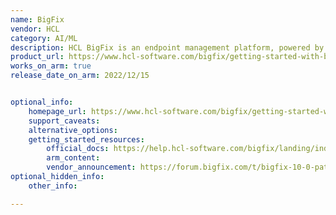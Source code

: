 ```yaml
---
name: BigFix
vendor: HCL
category: AI/ML
description: HCL BigFix is an endpoint management platform, powered by AI, that improves employee experience and intelligently automates infrastructure management.
product_url: https://www.hcl-software.com/bigfix/getting-started-with-bigfix
works_on_arm: true
release_date_on_arm: 2022/12/15


optional_info:
    homepage_url: https://www.hcl-software.com/bigfix/getting-started-with-bigfix
    support_caveats:
    alternative_options:
    getting_started_resources:
        official_docs: https://help.hcl-software.com/bigfix/landing/index.html
        arm_content:
        vendor_announcement: https://forum.bigfix.com/t/bigfix-10-0-patch-8-is-now-available/43749
optional_hidden_info:
    other_info: 

---
```

